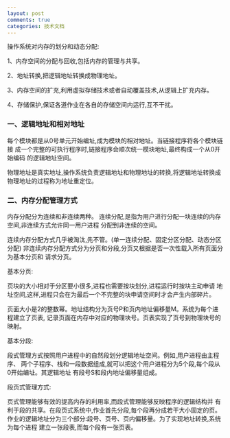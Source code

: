 ```yaml
---
layout: post
comments: true
categories: 技术文档
---
```


操作系统对内存的划分和动态分配:

1、内存空间的分配与回收,包括内存的管理与共享。

2、地址转换,把逻辑地址转换成物理地址。

3、内存空间的扩充,利用虚拟存储技术或者自动覆盖技术,从逻辑上扩充内存。

4、存储保护,保证各道作业在各自的存储空间内运行,互不干扰。

### 一、逻辑地址和相对地址
每个模块都是从0号单元开始编址,成为模块的相对地址。当链接程序将各个模块链接
成一个完整的可执行程序时,链接程序会顺次统一模块地址,最终构成一个从0开始编码
的逻辑地址空间。

物理地址是真实地址,操作系统负责逻辑地址和物理地址的转换,将逻辑地址转换成
物理地址的过程称为地址重定位。

### 二、内存分配管理方式
内存分配分为连续和非连续两种。
连续分配,是指为用户进行分配一块连续的内存空间,非连续方式允许同一用户进程
分配到非连续的空间。

连续内存分配方式几乎被淘汰,先不管。(单一连续分配、固定分区分配、动态分区分配)
非连续内存分配方式分为分页和分段,分页又根据是否一次性载入所有页面分为基本分页和
请求分页。

基本分页:

页块的大小相对于分区要小很多,进程也需要按块划分,进程运行时按块主动申请
地址空间,这样,进程只会在为最后一个不完整的块申请空间时才会产生内部碎片。

页面大小是2的整数幂。地址结构分为页号P和页内地址偏移量M。系统为每个进程建立了页表,
记录页面在内存中对应的物理块号。页表实现了页号到物理块号的映射。

基本分段:

段式管理方式按照用户进程中的自然段划分逻辑地址空间。例如,用户进程由主程序、
两个子程序、栈和一段数据组成,就可以把这个用户进程分为5个段,每个段从0开始编址。其逻辑地址
有段号S和段内地址偏移量组成。

段页式管理方式:

页式管理能够有效的提高内存的利用率,而段式管理能够反映程序的逻辑结构并
有利于段的共享。在段页式系统中,作业首先分段,每个段再分成若干大小固定的页。
作业的逻辑地址分为三个部分:段号、页号、页内偏移量。为了实现地址转换,系统为每个进程
建立一张段表,而每个段有一张页表。




